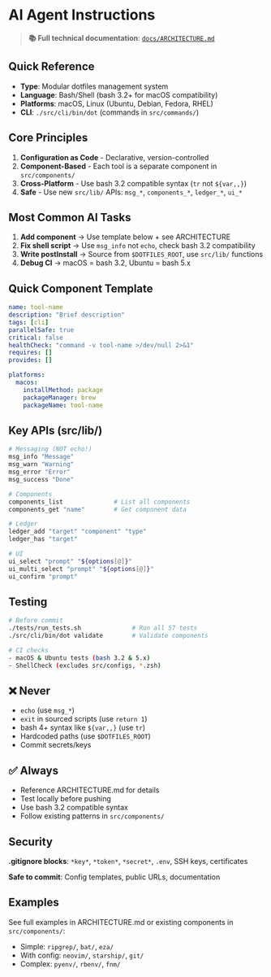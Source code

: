 # AI Agent Instructions

> **📚 Full technical documentation**: [`docs/ARCHITECTURE.md`](docs/ARCHITECTURE.md)

## Quick Reference

- **Type**: Modular dotfiles management system  
- **Language**: Bash/Shell (bash 3.2+ for macOS compatibility)
- **Platforms**: macOS, Linux (Ubuntu, Debian, Fedora, RHEL)
- **CLI**: `./src/cli/bin/dot` (commands in `src/commands/`)

## Core Principles

1. **Configuration as Code** - Declarative, version-controlled
2. **Component-Based** - Each tool is a separate component in `src/components/`
3. **Cross-Platform** - Use bash 3.2 compatible syntax (`tr` not `${var,,}`)
4. **Safe** - Use new `src/lib/` APIs: `msg_*`, `components_*`, `ledger_*`, `ui_*`

## Most Common AI Tasks

1. **Add component** → Use template below + see ARCHITECTURE
2. **Fix shell script** → Use `msg_info` not `echo`, check bash 3.2 compatibility
3. **Write postInstall** → Source from `$DOTFILES_ROOT`, use `src/lib/` functions
4. **Debug CI** → macOS = bash 3.2, Ubuntu = bash 5.x

## Quick Component Template

```yaml
name: tool-name
description: "Brief description"
tags: [cli]
parallelSafe: true
critical: false
healthCheck: "command -v tool-name >/dev/null 2>&1"
requires: []
provides: []

platforms:
  macos:
    installMethod: package
    packageManager: brew
    packageName: tool-name
```

## Key APIs (src/lib/)

```bash
# Messaging (NOT echo!)
msg_info "Message"
msg_warn "Warning" 
msg_error "Error"
msg_success "Done"

# Components
components_list              # List all components
components_get "name"        # Get component data

# Ledger
ledger_add "target" "component" "type"
ledger_has "target"

# UI
ui_select "prompt" "${options[@]}"
ui_multi_select "prompt" "${options[@]}"
ui_confirm "prompt"
```

## Testing

```bash
# Before commit
./tests/run_tests.sh              # Run all 57 tests
./src/cli/bin/dot validate        # Validate components

# CI checks
- macOS & Ubuntu tests (bash 3.2 & 5.x)
- ShellCheck (excludes src/configs, *.zsh)
```

## ❌ Never

- `echo` (use `msg_*`)
- `exit` in sourced scripts (use `return 1`)
- bash 4+ syntax like `${var,,}` (use `tr`)
- Hardcoded paths (use `$DOTFILES_ROOT`)
- Commit secrets/keys

## ✅ Always

- Reference ARCHITECTURE.md for details
- Test locally before pushing
- Use bash 3.2 compatible syntax
- Follow existing patterns in `src/components/`

## Security

**.gitignore blocks**: `*key*`, `*token*`, `*secret*`, `.env`, SSH keys, certificates

**Safe to commit**: Config templates, public URLs, documentation

## Examples

See full examples in ARCHITECTURE.md or existing components in `src/components/`:

- Simple: `ripgrep/`, `bat/`, `eza/`
- With config: `neovim/`, `starship/`, `git/`
- Complex: `pyenv/`, `rbenv/`, `fnm/`
